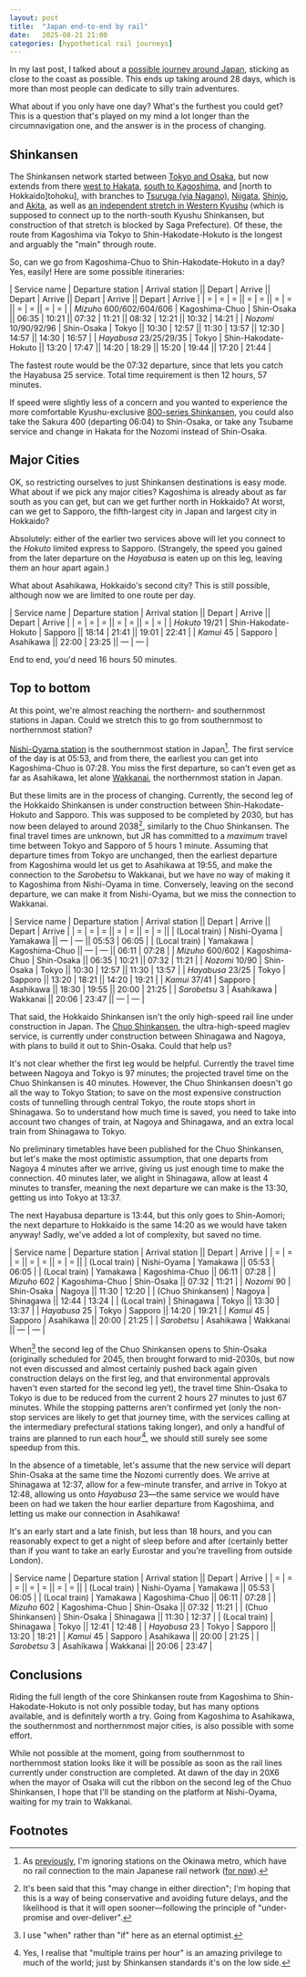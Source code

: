 ```yaml
---
layout: post
title:  "Japan end-to-end by rail"
date:   2025-08-21 21:00
categories: [hypothetical rail journeys]
---
```


In my last post,
I talked about a [possible journey around Japan][circumnavigate],
sticking as close to the coast as possible.
This ends up taking around 28 days,
which is more than most people can dedicate to silly train adventures.

What about if you only have one day?
What's the furthest you could get?
This is a question that's played on my mind a lot longer than the circumnavigation one,
and the answer is in the process of changing.

## Shinkansen

The Shinkansen network started between [Tokyo and Osaka][tokaido],
but now extends from there [west to Hakata][sanyo],
[south to Kagoshima][kyushu],
and [north to Hokkaido]tohoku],
with branches to [Tsuruga (via Nagano)][hokuriku],
[Niigata][joetsu],
[Shinjo][yamagata],
and [Akita][akita],
as well as [an independent stretch in Western Kyushu][nishi-kyushu]
(which is supposed to connect up to the north-south Kyushu Shinkansen,
but construction of that stretch is blocked by Saga Prefecture).
Of these,
the route from Kagoshima via Tokyo to Shin-Hakodate-Hokuto
is the longest and arguably the "main" through route.

So,
can we go from Kagoshima-Chuo to Shin-Hakodate-Hokuto in a day?
Yes, easily!
Here are some possible itineraries:

| Service name | Departure station | Arrival station || Depart | Arrive || Depart | Arrive || Depart | Arrive || Depart | Arrive |
| = | = | = || = | = || = | = || = | = || = | = |
| _Mizuho_ 600/602/604/606 | Kagoshima-Chuo | Shin-Osaka || 06:35 | 10:21 || 07:32 | 11:21 || 08:32 | 12:21 || 10:32 | 14:21 |
| _Nozomi_ 10/90/92/96 | Shin-Osaka | Tokyo || 10:30 | 12:57 || 11:30 | 13:57 || 12:30 | 14:57 || 14:30 | 16:57 |
| _Hayabusa_ 23/25/29/35 | Tokyo | Shin-Hakodate-Hokuto || 13:20 | 17:47 || 14:20 | 18:29 || 15:20 | 19:44 || 17:20 | 21:44 |

The fastest route would be the 07:32 departure,
since that lets you catch the Hayabusa 25 service.
Total time requirement is then 12 hours, 57 minutes.

If speed were slightly less of a concern
and you wanted to experience
the more comfortable Kyushu-exclusive [800-series Shinkansen][800kei],
you could also take the Sakura 400 (departing 06:04) to Shin-Osaka,
or take any Tsubame service and change in Hakata for the Nozomi instead of Shin-Osaka.

## Major Cities

OK,
so restricting ourselves to just Shinkansen destinations is easy mode.
What about if we pick any major cities?
Kagoshima is already about as far south as you can get,
but can we get further north in Hokkaido?
At worst,
can we get to Sapporo,
the fifth-largest city in Japan and largest city in Hokkaido?

Absolutely:
either of the earlier two services above
will let you connect to the _Hokuto_ limited express to Sapporo.
(Strangely,
the speed you gained from the later departure on the _Hayabusa_
is eaten up on this leg,
leaving them an hour apart again.)

What about Asahikawa,
Hokkaido's second city?
This is still possible,
although now we are limited to one route per day.

| Service name | Departure station | Arrival station || Depart | Arrive || Depart | Arrive |
| = | = | = || = | = || = | = |
| _Hokuto_ 19/21 | Shin-Hakodate-Hokuto | Sapporo || 18:14 | 21:41 || 19:01 | 22:41 |
| _Kamui_ 45 | Sapporo | Asahikawa || 22:00 | 23:25 || &mdash; | &mdash; |

End to end,
you'd need 16 hours 50 minutes.

## Top to bottom

At this point,
we're almost reaching the northern- and southernmost stations in Japan.
Could we stretch this to go from southernmost to northernmost station?

[Nishi-Oyama station][nishioyama] is the southernmost station in Japan[^1].
The first service of the day is at 05:53,
and from there,
the earliest you can get into Kagoshima-Chuo is 07:28.
You miss the first departure,
so can't even get as far as Asahikawa,
let alone [Wakkanai][wakkanai],
the northernmost station in Japan.

But these limits are in the process of changing.
Currently,
the second leg of the Hokkaido Shinkansen is under construction
between Shin-Hakodate-Hokuto and Sapporo.
This was supposed to be completed by 2030,
but has now been delayed to around 2038[^2],
similarly to the Chuo Shinkansen.
The final travel times are unknown,
but JR has committed to a _maximum_ travel time between Tokyo and Sapporo
of 5 hours 1 minute.
Assuming that departure times from Tokyo are unchanged,
then the earliest departure from Kagoshima would let us get to Asahikawa at 19:55,
and make the connection to the _Sarobetsu_ to Wakkanai,
but we have no way of making it to Kagoshima from Nishi-Oyama in time.
Conversely,
leaving on the second departure,
we can make it from Nishi-Oyama,
but we miss the connection to Wakkanai.

| Service name | Departure station | Arrival station || Depart | Arrive || Depart | Arrive |
| = | = | = || = | = || = | = ||
| (Local train) | Nishi-Oyama | Yamakawa || &mdash; | &mdash; || 05:53 | 06:05 |
| (Local train) | Yamakawa | Kagoshima-Chuo || &mdash; | &mdash; || 06:11 | 07:28 |
| _Mizuho_ 600/602 | Kagoshima-Chuo | Shin-Osaka || 06:35 | 10:21 || 07:32 | 11:21 |
| _Nozomi_ 10/90 | Shin-Osaka | Tokyo || 10:30 | 12:57 || 11:30 | 13:57 |
| _Hayabusa_ 23/25 | Tokyo | Sapporo || 13:20 | 18:21 || 14:20 | 19:21 |
| _Kamui_ 37/41 | Sapporo | Asahikawa || 18:30 | 19:55 || 20:00 | 21:25 |
| _Sarobetsu_ 3 | Asahikawa | Wakkanai || 20:06 | 23:47 || &mdash; | &mdash; |

That said,
the Hokkaido Shinkansen isn't the only high-speed rail line under construction in Japan.
The [Chuo Shinkansen][chuo],
the ultra-high-speed maglev service,
is currently under construction between Shinagawa and Nagoya,
with plans to build it out to Shin-Osaka.
Could that help us?

It's not clear whether the first leg would be helpful.
Currently the travel time between Nagoya and Tokyo is 97 minutes;
the projected travel time on the Chuo Shinkansen is 40 minutes.
However,
the Chuo Shinkansen doesn't go all the way to Tokyo Station;
to save on the most expensive construction costs of tunnelling through central Tokyo,
the route stops short in Shinagawa.
So to understand how much time is saved,
you need to take into account two changes of train,
at Nagoya and Shinagawa,
and an extra local train from Shinagawa to Tokyo.

No preliminary timetables have been published for the Chuo Shinkansen,
but let's make the most optimistic assumption,
that one departs from Nagoya 4 minutes after we arrive,
giving us just enough time to make the connection.
40 minutes later,
we alight in Shinagawa,
allow at least 4 minutes to transfer,
meaning the next departure we can make is the 13:30,
getting us into Tokyo at 13:37.

The next Hayabusa departure is 13:44,
but this only goes to Shin-Aomori;
the next departure to Hokkaido is the same 14:20 as we would have taken anyway!
Sadly,
we've added a lot of complexity,
but saved no time.

| Service name | Departure station | Arrival station || Depart | Arrive |
| = | = | = || = | = || = | = ||
| (Local train) | Nishi-Oyama | Yamakawa || 05:53 | 06:05 |
| (Local train) | Yamakawa | Kagoshima-Chuo || 06:11 | 07:28 |
| _Mizuho_ 602 | Kagoshima-Chuo | Shin-Osaka || 07:32 | 11:21 |
| _Nozomi_ 90 | Shin-Osaka | Nagoya || 11:30 | 12:20 |
| (Chuo Shinkansen) | Nagoya | Shinagawa || 12:44 | 13:24 |
| (Local train) | Shinagawa | Tokyo || 13:30 | 13:37 <!-- XD --> |
| _Hayabusa_ 25 | Tokyo | Sapporo || 14:20 | 19:21 |
| _Kamui_ 45 | Sapporo | Asahikawa || 20:00 | 21:25 |
| _Sarobetsu_ | Asahikawa | Wakkanai || &mdash; | &mdash; |

When[^3] the second leg of the Chuo Shinkansen opens to Shin-Osaka
(originally scheduled for 2045,
then brought forward to mid-2030s,
but now not even discussed
and almost certainly pushed back again given construction delays on the first leg,
and that environmental approvals haven't even started for the second leg yet),
the travel time Shin-Osaka to Tokyo is due to be reduced
from the current 2 hours 27 minutes to just 67 minutes.
While the stopping patterns aren't confirmed yet
(only the non-stop services are likely to get that journey time,
with the services calling at the intermediary prefectural stations taking longer),
and only a handful of trains are planned to run each hour[^4],
we should still surely see some speedup from this.

In the absence of a timetable,
let's assume that the new service will depart Shin-Osaka
at the same time the Nozomi currently does.
We arrive at Shinagawa at 12:37,
allow for a few-minute transfer,
and arrive in Tokyo at 12:48,
allowing us onto _Hayabusa_ 23&mdash;the same service we would have been on
had we taken the hour earlier departure from Kagoshima,
and letting us make our connection in Asahikawa!

It's an early start and a late finish,
but less than 18 hours,
and you can reasonably expect to get a night of sleep before and after
(certainly better than if you want to take an early Eurostar
and you're travelling from outside London).

| Service name | Departure station | Arrival station || Depart | Arrive |
| = | = | = || = | = || = | = ||
| (Local train) | Nishi-Oyama | Yamakawa || 05:53 | 06:05 |
| (Local train) | Yamakawa | Kagoshima-Chuo || 06:11 | 07:28 |
| _Mizuho_ 602 | Kagoshima-Chuo | Shin-Osaka || 07:32 | 11:21 |
| (Chuo Shinkansen) | Shin-Osaka | Shinagawa || 11:30 | 12:37 |
| (Local train) | Shinagawa | Tokyo || 12:41 | 12:48 |
| _Hayabusa_ 23 | Tokyo | Sapporo || 13:20 | 18:21 |
| _Kamui_ 45 | Sapporo | Asahikawa || 20:00 | 21:25 |
| _Sarobetsu_ 3 | Asahikawa | Wakkanai || 20:06 | 23:47 |

## Conclusions

Riding the full length of the core Shinkansen route
from Kagoshima to Shin-Hakodate-Hokuto
is not only possible today,
but has many options available,
and is definitely worth a try.
Going from Kagoshima to Asahikawa,
the southernmost and northernmost major cities,
is also possible with some effort.

While not possible at the moment,
going from southernmost to northernmost station looks like it will be possible
as soon as the rail lines currently under construction are completed.
At dawn of the day in 20X6
when the mayor of Osaka will cut the ribbon on the second leg of the Chuo Shinkansen,
I hope that I'll be standing on the platform at Nishi-Oyama,
waiting for my train to Wakkanai.

## Footnotes

[^1]: As [previously][circumnavigate],
      I'm ignoring stations on the Okinawa metro,
      which have no rail connection to the main Japanese rail network
      ([for now][maglev]).

[^2]: It's been said that this "may change in either direction";
      I'm hoping that this is a way of being conservative and avoiding future delays,
      and the likelihood is that it will open sooner&mdash;following
      the principle of "under-promise and over-deliver".

[^3]: I use "when" rather than "if" here as an eternal optimist.

[^4]: Yes,
      I realise that "multiple trains per hour"
      is an amazing privilege to much of the world;
      just by Shinkansen standards it's on the low side.

[800kei]: https://en.wikipedia.org/wiki/800_Series_Shinkansen
[akita]: https://en.wikipedia.org/wiki/Akita_Shinkansen
[chuo]: https://en.wikipedia.org/wiki/Chūō_Shinkansen
[circumnavigate]: ./2025-08-21-circumnavigate-japan.md
[hokuriku]: https://en.wikipedia.org/wiki/Hokuriku_Shinkansen
[joetsu]: https://en.wikipedia.org/wiki/Jōetsu_Shinkansen
[kyushu]: https://en.wikipedia.org/wiki/Kyushu_Shinkansen
[maglev]: ./2025-02-19-planes-trains-japan-jakarta.md
[nishi-kyushu]: https://en.wikipedia.org/wiki/Nishi_Kyushu_Shinkansen
[nishioyama]: https://en.wikipedia.org/wiki/Nishi-Ōyama_Station
[sanyo]: https://en.wikipedia.org/wiki/Sanyo_Shinkansen
[tokaido]: https://en.wikipedia.org/wiki/Tokaido_Shinkansen
[wakkanai]: https://en.wikipedia.org/wiki/Wakkanai_Station
[yamagata]: https://en.wikipedia.org/wiki/Yamagata_Shinkansen
